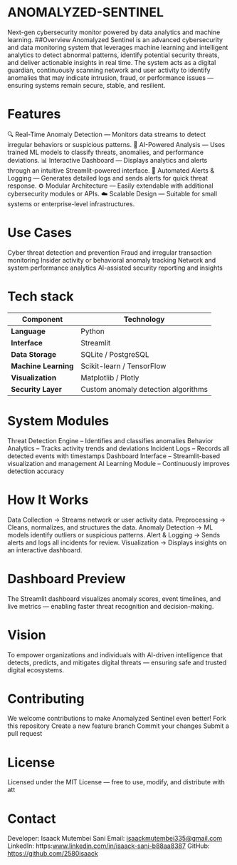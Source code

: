 # ANOMALYZED-SENTINEL
Next-gen cybersecurity monitor powered by data analytics and machine learning.
##Overview
Anomalyzed Sentinel is an advanced cybersecurity and data monitoring system that leverages machine learning and intelligent analytics to detect abnormal patterns, identify potential security threats, and deliver actionable insights in real time.
The system acts as a digital guardian, continuously scanning network and user activity to identify anomalies that may indicate intrusion, fraud, or performance issues — ensuring systems remain secure, stable, and resilient.

# Features
🔍 Real-Time Anomaly Detection — Monitors data streams to detect irregular behaviors or suspicious patterns.
🧠 AI-Powered Analysis — Uses trained ML models to classify threats, anomalies, and performance deviations.
📊 Interactive Dashboard — Displays analytics and alerts through an intuitive Streamlit-powered interface.
🔐 Automated Alerts & Logging — Generates detailed logs and sends alerts for quick threat response.
⚙️ Modular Architecture — Easily extendable with additional cybersecurity modules or APIs.
☁️ Scalable Design — Suitable for small systems or enterprise-level infrastructures.

# Use Cases
Cyber threat detection and prevention
Fraud and irregular transaction monitoring
Insider activity or behavioral anomaly tracking
Network and system performance analytics
AI-assisted security reporting and insights

# Tech stack
| Component            | Technology                          |
| -------------------- | ----------------------------------- |
| **Language**         | Python                              |
| **Interface**        | Streamlit                           |
| **Data Storage**     | SQLite / PostgreSQL                 |
| **Machine Learning** | Scikit-learn / TensorFlow           |
| **Visualization**    | Matplotlib / Plotly                 |
| **Security Layer**   | Custom anomaly detection algorithms |

# System Modules
Threat Detection Engine – Identifies and classifies anomalies
Behavior Analytics – Tracks activity trends and deviations
Incident Logs – Records all detected events with timestamps
Dashboard Interface – Streamlit-based visualization and management
AI Learning Module – Continuously improves detection accuracy

# How It Works
Data Collection → Streams network or user activity data.
Preprocessing → Cleans, normalizes, and structures the data.
Anomaly Detection → ML models identify outliers or suspicious patterns.
Alert & Logging → Sends alerts and logs all incidents for review.
Visualization → Displays insights on an interactive dashboard.

# Dashboard Preview
The Streamlit dashboard visualizes anomaly scores, event timelines, and live metrics — enabling faster threat recognition and decision-making.

# Vision
To empower organizations and individuals with AI-driven intelligence that detects, predicts, and mitigates digital threats — ensuring safe and trusted digital ecosystems.

# Contributing
We welcome contributions to make Anomalyzed Sentinel even better!
Fork this repository
Create a new feature branch
Commit your changes
Submit a pull request

# License
Licensed under the MIT License — free to use, modify, and distribute with att

# Contact
Developer: Isaack Mutembei Sani
Email: isaackmutembei335@gmail.com
LinkedIn: https:www.linkedin.com/in/isaack-sani-b88aa8387
GitHub: https://github.com/2580isaack
